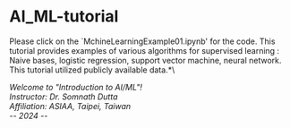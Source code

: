 # AI_ML-tutorial

Please click on the `MchineLearningExample01.ipynb' for the code.
This tutorial provides examples of various algorithms for supervised learning : Naive bases, logistic  regression, support vector machine, neural network.\
This tutorial utilized publicly available data.*\

*Welcome to "Introduction to AI/ML"!\
Instructor: Dr. Somnath Dutta\
Affiliation: ASIAA, Taipei, Taiwan\
-- 2024 --*
